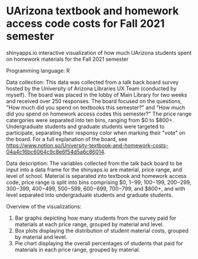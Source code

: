 # UArizona textbook and homework access code costs for Fall 2021 semester

shinyapps.io interactive visualization of how much UArizona students spent on homework materials for the Fall 2021 semester


Programming language: R


Data collection: This data was collected from a talk back board survey hosted by the University of Arizona Libraries UX Team (conducted by myself). The board was placed in the lobby of Main Library for two weeks and received over 250 responses. The board focused on the questions, "How much did you spend on textbooks this semester?" and "How much did you spend on homework access codes this semester?" The price range catergories were separated into ten bins, ranging from $0 to $800+. Undergraduate students and graduate students were targeted to participate, separating their responsy color when marking their "vote" on the board. For a full explanation of the board, see https://www.notion.so/University-textbook-and-homework-costs-04a4c16bc6064c9c8e6f54d5a6c86014.


Data description: The variables collected from the talk back board to be input into a data frame for the shinyaps.io are material, price range, and level of school. Material is separated into textbook and homework access code, price range is split into bins comprising $0, $1-$99, $100-$199, $200-$299, $300-$399, $400-$499, $500-$599, $600-$699, $700-$799, and $800+, and with level separated into undergraduate students and graduate students.


Overview of the visualizations:
1. Bar graphs depicting how many students from the survey paid for materials at each price range, grouped by material and level.
2. Box plots displaying the distribution of student material costs, grouped by material and level.
3. Pie chart displaying the overall percentages of students that paid for materials in each price range, grouped by material.
